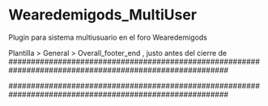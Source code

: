 # Wearedemigods_MultiUser #
Plugin para sistema multiusuario en el foro Wearedemigods

Plantilla > General > Overall_footer_end , justo antes del cierre de </body>
#########################################################################################################
<nav id="switcheroo" class="switcheroo" theme="discord" direction="vertical" position="top"></nav>

<script src="https://cdn.jsdelivr.net/gh/caezd/switcheroo@master/monomer.js"></script>
<script src="https://cdn.jsdelivr.net/gh/caezd/switcheroo@master/switcheroo.js"></script>

<script>
(function() {
      new Switcheroo('#switcheroo');
})();
</script>
#########################################################################################################
